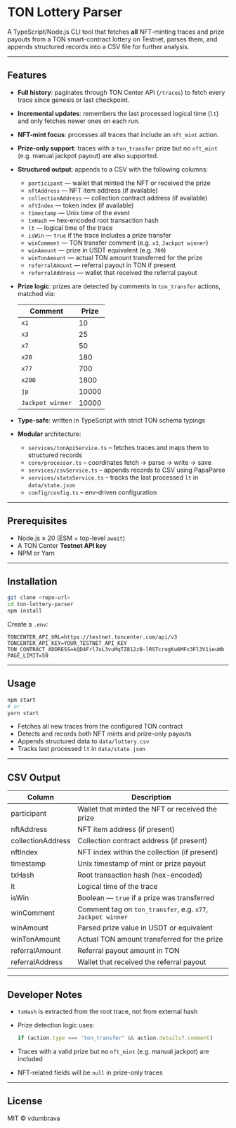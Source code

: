# TON Lottery Parser

A TypeScript/Node.js CLI tool that fetches **all** NFT-minting traces and prize payouts from a TON smart-contract lottery on Testnet, parses them, and appends structured records into a CSV file for further analysis.

---

## Features

- **Full history**: paginates through TON Center API (`/traces`) to fetch every trace since genesis or last checkpoint.
- **Incremental updates**: remembers the last processed logical time (`lt`) and only fetches newer ones on each run.
- **NFT-mint focus**: processes all traces that include an `nft_mint` action.
- **Prize-only support**: traces with a `ton_transfer` prize but no `nft_mint` (e.g. manual jackpot payout) are also supported.
- **Structured output**: appends to a CSV with the following columns:

  - `participant` — wallet that minted the NFT or received the prize
  - `nftAddress` — NFT item address (if available)
  - `collectionAddress` — collection contract address (if available)
  - `nftIndex` — token index (if available)
  - `timestamp` — Unix time of the event
  - `txHash` — hex-encoded root transaction hash
  - `lt` — logical time of the trace
  - `isWin` — `true` if the trace includes a prize transfer
  - `winComment` — TON transfer comment (e.g. `x3`, `Jackpot winner`)
  - `winAmount` — prize in USDT equivalent (e.g. `700`)
  - `winTonAmount` — actual TON amount transferred for the prize
  - `referralAmount` — referral payout in TON if present
  - `referralAddress` — wallet that received the referral payout

- **Prize logic**: prizes are detected by comments in `ton_transfer` actions, matched via:

  | Comment          | Prize |
  | ---------------- | ----- |
  | `x1`             | 10    |
  | `x3`             | 25    |
  | `x7`             | 50    |
  | `x20`            | 180   |
  | `x77`            | 700   |
  | `x200`           | 1800  |
  | `jp`             | 10000 |
  | `Jackpot winner` | 10000 |

- **Type-safe**: written in TypeScript with strict TON schema typings
- **Modular** architecture:

  - `services/tonApiService.ts` – fetches traces and maps them to structured records
  - `core/processor.ts` – coordinates fetch → parse → write → save
  - `services/csvService.ts` – appends records to CSV using PapaParse
  - `services/stateService.ts` – tracks the last processed `lt` in `data/state.json`
  - `config/config.ts` – env-driven configuration

---

## Prerequisites

- Node.js ≥ 20 (ESM + top-level `await`)
- A TON Center **Testnet API key**
- NPM or Yarn

---

## Installation

```bash
git clone <repo-url>
cd ton-lottery-parser
npm install
```

Create a `.env`:

```dotenv
TONCENTER_API_URL=https://testnet.toncenter.com/api/v3
TONCENTER_API_KEY=YOUR_TESTNET_API_KEY
TON_CONTRACT_ADDRESS=kQD4Frl7oL3vuMqTZ812zB-lRSTcrogKu6MFx3Fl3V1ieuWb
PAGE_LIMIT=50
```

---

## Usage

```bash
npm start
# or
yarn start
```

- Fetches all new traces from the configured TON contract
- Detects and records both NFT mints and prize-only payouts
- Appends structured data to `data/lottery.csv`
- Tracks last processed `lt` in `data/state.json`

---

## CSV Output

| Column            | Description                                                 |
| ----------------- | ----------------------------------------------------------- |
| participant       | Wallet that minted the NFT or received the prize            |
| nftAddress        | NFT item address (if present)                               |
| collectionAddress | Collection contract address (if present)                    |
| nftIndex          | NFT index within the collection (if present)                |
| timestamp         | Unix timestamp of mint or prize payout                      |
| txHash            | Root transaction hash (hex-encoded)                         |
| lt                | Logical time of the trace                                   |
| isWin             | Boolean — `true` if a prize was transferred                 |
| winComment        | Comment tag on `ton_transfer`, e.g. `x77`, `Jackpot winner` |
| winAmount         | Parsed prize value in USDT or equivalent                    |
| winTonAmount      | Actual TON amount transferred for the prize |
| referralAmount    | Referral payout amount in TON |
| referralAddress   | Wallet that received the referral payout |
---

## Developer Notes

- `txHash` is extracted from the root trace, not from external hash
- Prize detection logic uses:

  ```ts
  if (action.type === "ton_transfer" && action.details?.comment)
  ```

- Traces with a valid prize but no `nft_mint` (e.g. manual jackpot) are included
- NFT-related fields will be `null` in prize-only traces

---

## License

MIT © vdumbrava
